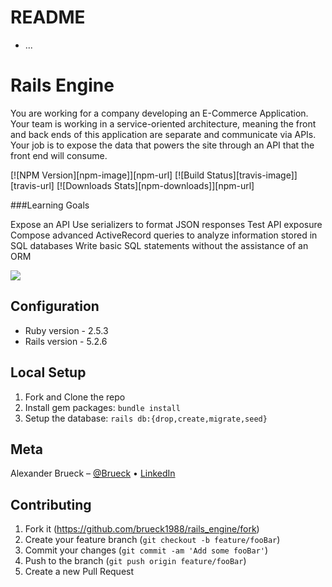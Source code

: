 # README

* ...
# Rails Engine
You are working for a company developing an E-Commerce Application. Your team is working in a service-oriented architecture, meaning the front and back ends of this application are separate and communicate via APIs. Your job is to expose the data that powers the site through an API that the front end will consume.

[![NPM Version][npm-image]][npm-url]
[![Build Status][travis-image]][travis-url]
[![Downloads Stats][npm-downloads]][npm-url]

###Learning Goals

Expose an API
Use serializers to format JSON responses
Test API exposure
Compose advanced ActiveRecord queries to analyze information stored in SQL databases
Write basic SQL statements without the assistance of an ORM

![](header.png)

## Configuration

* Ruby version - 2.5.3
* Rails version - 5.2.6

## Local Setup

1. Fork and Clone the repo
2. Install gem packages: `bundle install`
3. Setup the database: `rails db:{drop,create,migrate,seed}`

## Meta

Alexander Brueck – [@Brueck](https://twitter.com/dbader_org) • [LinkedIn](https://www.linkedin.com/in/alexander-brueck-5b952261/)


## Contributing

1. Fork it (<https://github.com/brueck1988/rails_engine/fork>)
2. Create your feature branch (`git checkout -b feature/fooBar`)
3. Commit your changes (`git commit -am 'Add some fooBar'`)
4. Push to the branch (`git push origin feature/fooBar`)
5. Create a new Pull Request
